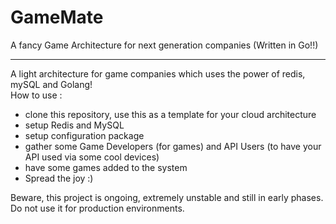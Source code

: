 # GameMate
A fancy Game Architecture for next generation companies (Written in Go!!)
___
A light architecture for game companies which uses the power of redis, mySQL and Golang!<br>
How to use : 
 - clone this repository, use this as a template for your cloud architecture
 - setup Redis and MySQL
 - setup configuration package
 - gather some Game Developers (for games) and API Users (to have your API used via some cool devices)
 - have some games added to the system
 - Spread the joy :)

Beware, this project is ongoing, extremely unstable and still in early phases. Do not use it for production environments.
